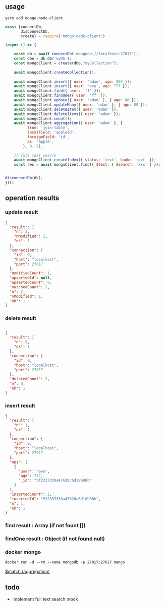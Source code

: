 
## usage

`yarn add mongo-node-client`


```js
const {connectDb,
       disconnectDb,
       create} = require("mongo-node-client")

(async () => {

    const db = await connectDb('mongodb://localhost:27017');
    const dbo = db.db('myDb');
    const mongoClient = create(dbo,"myCollection");
    
    await mongoClient.createCollection();
    
    await mongoClient.insert({ user: 'adam', age: 999 });
    await mongoClient.insert({ user: 'eva', age: 777 });
    await mongoClient.find({ user: 'ff' });
    await mongoClient.findOne({ user: 'ff' });
    await mongoClient.update({ user: 'adam' }, { age: 88 });
    await mongoClient.updateMany({ user: 'adam' }, { age: 88 });
    await mongoClient.deleteItem({ user: 'adam' });
    await mongoClient.deleteItems({ user: 'adam' });
    await mongoClient.count();
    await mongoClient.aggregation({ user: 'adam' }, {
          from: 'join-table',
          localField: 'appleId',
          foreignField: 'id',
          as: 'apple',
        }, 0, 5);
  
    // full text search
    await mongoClient.createIndex({ status: 'text', bank: 'text' });
    const res = await mongoClient.find({ $text: { $search: 'xxx' } });


disconnectDb(db);
})()

```


## operation results

### update result 

```json
{
  "result": {
    "n": 2,
    "nModified": 1,
    "ok": 1
  },
  "connection": {
    "id": 0,
    "host": "localhost",
    "port": 27017
  },
  "modifiedCount": 1,
  "upsertedId": null,
  "upsertedCount": 0,
  "matchedCount": 2,
  "n": 2,
  "nModified": 1,
  "ok": 1
}
```

### delete result 

```json

{
  "result": {
    "n": 5,
    "ok": 1
  },
  "connection": {
    "id": 0,
    "host": "localhost",
    "port": 27017
  },
  "deletedCount": 5,
  "n": 5,
  "ok": 1
}


```
### insert result

```json
{
  "result": {
    "n": 1,
    "ok": 1
  },
  "connection": {
    "id": 0,
    "host": "localhost",
    "port": 27017
  },
  "ops": [
    {
      "user": "eva",
      "age": 777,
      "_id": "5f2337330a47628c6d18b08b"
    }
  ],
  "insertedCount": 1,
  "insertedId": "5f2337330a47628c6d18b08b",
  "n": 1,
  "ok": 1
}

```

### find result :  Array (if not fount [])

### findOne result :  Object  (if not found null)



### docker mongo

```
docker run -d --rm --name mongodb -p 27017:27017 mongo
```


[$match (aggregation)](https://docs.mongodb.com/manual/reference/operator/aggregation/match/#examples)


## todo

* implement full text search mock
